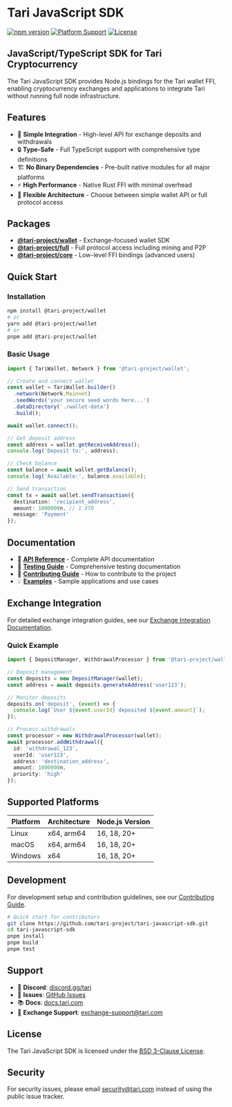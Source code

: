 # Tari JavaScript SDK

[![npm version](https://img.shields.io/npm/v/@tari-project/wallet)](https://www.npmjs.com/package/@tari-project/wallet)
[![Platform Support](https://img.shields.io/badge/platform-Node.js%2016%2B-brightgreen)](https://nodejs.org)
[![License](https://img.shields.io/badge/license-BSD--3--Clause-blue)](LICENSE)

## JavaScript/TypeScript SDK for Tari Cryptocurrency

The Tari JavaScript SDK provides Node.js bindings for the Tari wallet FFI, enabling cryptocurrency exchanges and applications to integrate Tari without running full node infrastructure.

## Features

- 🚀 **Simple Integration** - High-level API for exchange deposits and withdrawals
- 🔒 **Type-Safe** - Full TypeScript support with comprehensive type definitions
- 🏗️ **No Binary Dependencies** - Pre-built native modules for all major platforms
- ⚡ **High Performance** - Native Rust FFI with minimal overhead
- 🔧 **Flexible Architecture** - Choose between simple wallet API or full protocol access

## Packages

- **[@tari-project/wallet](packages/@tari/wallet)** - Exchange-focused wallet SDK
- **[@tari-project/full](packages/@tari/full)** - Full protocol access including mining and P2P
- **[@tari-project/core](packages/@tari/core)** - Low-level FFI bindings (advanced users)

## Quick Start

### Installation

```bash
npm install @tari-project/wallet
# or
yarn add @tari-project/wallet
# or
pnpm add @tari-project/wallet
```

### Basic Usage

```typescript
import { TariWallet, Network } from '@tari-project/wallet';

// Create and connect wallet
const wallet = TariWallet.builder()
  .network(Network.Mainnet)
  .seedWords('your secure seed words here...')
  .dataDirectory('./wallet-data')
  .build();

await wallet.connect();

// Get deposit address
const address = wallet.getReceiveAddress();
console.log('Deposit to:', address);

// Check balance
const balance = await wallet.getBalance();
console.log('Available:', balance.available);

// Send transaction
const tx = await wallet.sendTransaction({
  destination: 'recipient_address',
  amount: 1000000n, // 1 XTR
  message: 'Payment'
});
```

## Documentation

- 📖 **[API Reference](docs/api-reference.md)** - Complete API documentation
- 🧪 **[Testing Guide](TESTING.md)** - Comprehensive testing documentation
- 🤝 **[Contributing Guide](CONTRIBUTING.md)** - How to contribute to the project
- 💡 **[Examples](examples/)** - Sample applications and use cases

## Exchange Integration

For detailed exchange integration guides, see our [Exchange Integration Documentation](docs/exchange-integration.md).

### Quick Example

```typescript
import { DepositManager, WithdrawalProcessor } from '@tari-project/wallet';

// Deposit management
const deposits = new DepositManager(wallet);
const address = await deposits.generateAddress('user123');

// Monitor deposits
deposits.on('deposit', (event) => {
  console.log(`User ${event.userId} deposited ${event.amount}`);
});

// Process withdrawals
const processor = new WithdrawalProcessor(wallet);
await processor.addWithdrawal({
  id: 'withdrawal_123',
  userId: 'user123',
  address: 'destination_address',
  amount: 1000000n,
  priority: 'high'
});
```

## Supported Platforms

| Platform | Architecture | Node.js Version |
|----------|-------------|-----------------|
| Linux    | x64, arm64  | 16, 18, 20+    |
| macOS    | x64, arm64  | 16, 18, 20+    |
| Windows  | x64         | 16, 18, 20+    |

## Development

For development setup and contribution guidelines, see our [Contributing Guide](CONTRIBUTING.md).

```bash
# Quick start for contributors
git clone https://github.com/tari-project/tari-javascript-sdk.git
cd tari-javascript-sdk
pnpm install
pnpm build
pnpm test
```

## Support

- 💬 **Discord**: [discord.gg/tari](https://discord.gg/tari)
- 🐛 **Issues**: [GitHub Issues](https://github.com/tari-project/tari-javascript-sdk/issues)
- 📚 **Docs**: [docs.tari.com](https://docs.tari.com)
- 📧 **Exchange Support**: exchange-support@tari.com

## License

The Tari JavaScript SDK is licensed under the [BSD 3-Clause License](LICENSE).

## Security

For security issues, please email security@tari.com instead of using the public issue tracker.